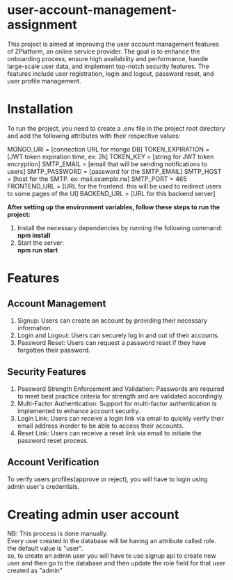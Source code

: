 # user-account-management-assignment
This project is aimed at improving the user account management features of ZPlatform, an online service provider. The goal is to enhance the onboarding process, ensure high availability and performance, handle large-scale user data, and implement top-notch security features. The features include user registration, login and logout, password reset, and user profile management.

# Installation

To run the project, you need to create a .env file in the project root directory and add the following attributes with their respective values:

MONGO_URI = [connection URL for mongo DB]
TOKEN_EXPIRATION = [JWT token expiration time, ex: 2h]
TOKEN_KEY = [string for JWT token encryption]
SMTP_EMAIL = [email that will be sending notifications to users]
SMTP_PASSWORD = [password for the SMTP_EMAIL]
SMTP_HOST = [host for the SMTP. ex: mail.example.rw]
SMTP_PORT = 465
FRONTEND_URL = [URL for the frontend. this will be used to redirect users to some pages of the UI]
BACKEND_URL = [URL for this backend server] 

**After setting up the environment variables, follow these steps to run the project:**  
1. Install the necessary dependencies by running the following command:  
**npm install**
2. Start the server:  
 **npm run start**  

# Features
## Account Management
1. Signup: Users can create an account by providing their necessary information.
2. Login and Logout: Users can securely log in and out of their accounts.
3. Password Reset: Users can request a password reset if they have forgotten their password.

## Security Features
1. Password Strength Enforcement and Validation: Passwords are required to meet best practice criteria for strength and are validated accordingly.
2. Multi-Factor Authentication: Support for multi-factor authentication is implemented to enhance account security.
3. Login Link: Users can receive a login link via email to quickly verify their email address inorder to be able to access their accounts.
4. Reset Link: Users can receive a reset link via email to initiate the password reset process.

## Account Verification
To verify users profiles(approve or reject), you will have to login using admin user's credentials.  

# Creating admin user account  
NB: This process is done manually.  
Every user created in the database will be having an attribute called role. the default value is "user".  
so, to create an admin user you will have to use signup api to create new user and then go to the database and then update the role field for that user created as "admin"

